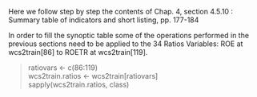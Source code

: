 Here we follow step by step the contents of Chap. 4, section 4.5.10 :  Summary table of indicators and short listing, pp. 177-184<p>

In order to fill the synoptic table some of the operations performed in the previous sections need to be applied to the 34 Ratios Variables: ROE at wcs2train[86] to ROETR at wcs2train[119].

> ratiovars <- c(86:119)<br>
> wcs2train.ratios <- wcs2train[ratiovars]<br>
> sapply(wcs2train.ratios, class)
